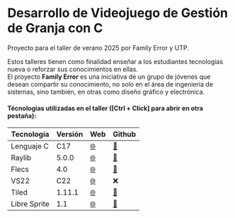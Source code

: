 ﻿# Desarrollo de Videojuego de Gestión de Granja con C

Proyecto para el taller de verano 2025 por Family Error y UTP.

Estos talleres tienen como finalidad enseñar a los estudiantes tecnologías nueva o reforzar sus conocimientos en ellas.  
El proyecto **Family Error** es una iniciativa de un grupo de jóvenes que desean compartir su conocimiento, no solo en el área de ingeniería de sistemas, sino también, en otras como diseño gráfico y electrónica.

#### Técnologías utilizadas en el taller ([Ctrl + Click] para abrir en otra pestaña):

| Tecnología   | Versión | Web | Github |
|--------------|---------|-----|--------|
| Lenguaje C   |   C17   | [🌐](https://www.raylib.com/) | [🔗](https://github.com/raysan5/raylib) |
| Raylib       |  5.0.0  | [🌐](https://www.raylib.com/) | [🔗](https://github.com/raysan5/raylib) |
| Flecs        |   4.0   | [🌐](https://www.flecs.dev/flecs/) | [🔗](https://github.com/SanderMertens/flecs) |
| VS22         |   C22   | [🌐](https://visualstudio.microsoft.com/es/vs/community/) | ❌ |
| Tiled        | 1.11.1  | [🌐](https://www.mapeditor.org/) | [🔗](https://github.com/mapeditor/tiled) |
| Libre Sprite |   1.1   | [🌐](https://libresprite.github.io/#!/) | [🔗](https://github.com/LibreSprite/LibreSprite) |
